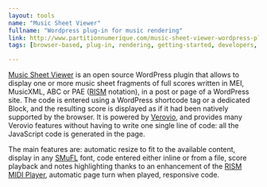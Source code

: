 ```yaml
---
layout: tools
name: "Music Sheet Viewer"
fullname: "Wordpress plug-in for music rendering"
link: http://www.partitionnumerique.com/music-sheet-viewer-wordpress-plugin/
tags: [browser-based, plug-in, rendering, getting-started, developers, sonification]

---
```


[Music Sheet Viewer](http://www.partitionnumerique.com/music-sheet-viewer-wordpress-plugin/) is an open source WordPress plugin that allows to display one or more music sheet fragments of full scores written in MEI, MusicXML, ABC or PAE ([RISM](http://rism-ch.org) notation), in a post or page of a WordPress site. The code is entered using a WordPress shortcode tag or a dedicated Block, and the resulting score is displayed as if it had been natively supported by the browser. It is powered by [Verovio](https://www.verovio.org), and provides many Verovio features without having to write one single line of code: all the JavaScript code is generated in the page.

The main features are: automatic resize to fit to the available content, display in any [SMuFL](https://www.smufl.org) font, code entered either inline or from a file, score playback and notes highlighting thanks to an enhancement of the [RISM MIDI Player](https://github.com/rism-ch/midi-player), automatic page turn when played, responsive code.
